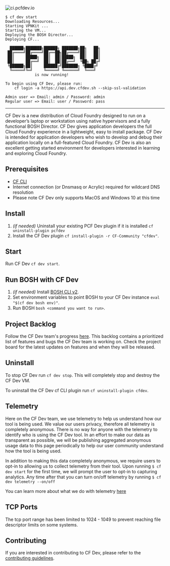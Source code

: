 ![ci.pcfdev.io](http://ci.pcfdev.io/api/v1/teams/main/pipelines/cfdev/jobs/build/badge)
```
$ cf dev start
Downloading Resources...
Starting VPNKit ...
Starting the VM...
Deploying the BOSH Director...
Deploying CF...

  ██████╗███████╗██████╗ ███████╗██╗   ██╗
 ██╔════╝██╔════╝██╔══██╗██╔════╝██║   ██║
 ██║     █████╗  ██║  ██║█████╗  ██║   ██║
 ██║     ██╔══╝  ██║  ██║██╔══╝  ╚██╗ ██╔╝
 ╚██████╗██║     ██████╔╝███████╗ ╚████╔╝
  ╚═════╝╚═╝     ╚═════╝ ╚══════╝  ╚═══╝
             is now running!

To begin using CF Dev, please run:
    cf login -a https://api.dev.cfdev.sh --skip-ssl-validation

Admin user => Email: admin / Password: admin
Regular user => Email: user / Password: pass

```

***********************************

CF Dev is a new distribution of Cloud Foundry designed to run on a developer’s laptop or workstation using native hypervisors and a fully functional BOSH Director. CF Dev gives application developers the full Cloud Foundry experience in a lightweight, easy to install package. CF Dev is intended for application developers who wish to develop and debug their application locally on a full-featured Cloud Foundry. CF Dev is also an excellent getting started environment for developers interested in learning and exploring Cloud Foundry.

## Prerequisites

* [CF CLI](https://github.com/cloudfoundry/cli)
* Internet connection (or Dnsmasq or Acrylic) required for wildcard DNS resolution
* Please note CF Dev only supports MacOS and Windows 10 at this time

## Install 
1. _(if needed)_ Uninstall your existing PCF Dev plugin if it is installed `cf uninstall-plugin pcfdev`
1. Install the CF Dev plugin `cf install-plugin -r CF-Community "cfdev"`.

## Start
Run CF Dev `cf dev start`.


## Run BOSH with CF Dev
1. _(if needed)_ Install [BOSH CLI v2](https://bosh.io/docs/cli-v2.html).
1. Set environment variables to point BOSH to your CF Dev instance `eval "$(cf dev bosh env)"`.
1. Run BOSH `bosh <command you want to run>`.

## Project Backlog

Follow the CF Dev team's progress [here](https://github.com/cloudfoundry-incubator/cfdev/projects/1).  This backlog contains a prioritized list of features and bugs the CF Dev team is working on.  Check the project board for the latest updates on features and when they will be released.

## Uninstall

To stop CF Dev run `cf dev stop`. This will completely stop and destroy the CF Dev VM.

To uninstall the CF Dev cf CLI plugin run `cf uninstall-plugin cfdev`.

## Telemetry

Here on the CF Dev team, we use telemetry to help us understand how our tool is being used.  We value our users privacy, therefore all telemetry is completely anonymous. There is no way for anyone with the telemetry to identify who is using the CF Dev tool.  In an effort to make our data as transparent as possible, we will be publishing aggregated anonymous usage data to this page periodically to help our user community understand how the tool is being used. 

In addition to making this data completely anonymous, we require users to opt-in to allowing us to collect telemetry from their tool. Upon running `$ cf dev start` for the first time, we will prompt the user to opt-in to capturing analytics.  Any time after that you can turn on/off telemetry by running `$ cf dev telemetry --on/off`

You can learn more about what we do with telemetry [here](https://github.com/cloudfoundry-incubator/cfdev/wiki/Telemetry)

## TCP Ports

The tcp port range has been limited to 1024 - 1049 to prevent reaching file descriptor limits on some systems.

## Contributing

If you are interested in contributing to CF Dev, please refer to the [contributing guidelines](CONTRIBUTING.md).
